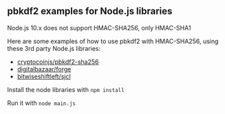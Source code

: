 ## pbkdf2 examples for Node.js libraries

Node.js 10.x does not support HMAC-SHA256, only HMAC-SHA1

Here are some examples of how to use pbkdf2 with HMAC-SHA256, using these 3rd party Node.js libraries:

* [cryptocoinjs/pbkdf2-sha256](https://github.com/cryptocoinjs/pbkdf2-sha256)
* [digitalbazaar/forge](https://github.com/digitalbazaar/forge)
* [bitwiseshiftleft/sjcl](https://github.com/bitwiseshiftleft/sjcl)

Install the node libraries with `npm install`

Run it with `node main.js`
